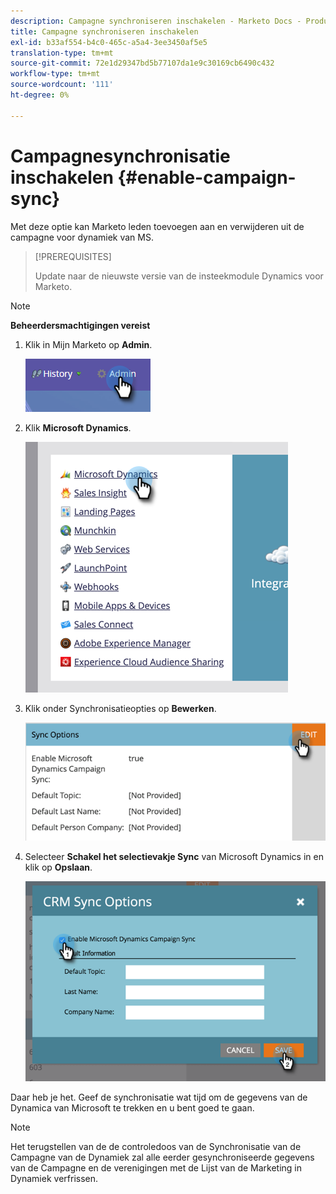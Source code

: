 ```yaml
---
description: Campagne synchroniseren inschakelen - Marketo Docs - Productdocumentatie
title: Campagne synchroniseren inschakelen
exl-id: b33af554-b4c0-465c-a5a4-3ee3450af5e5
translation-type: tm+mt
source-git-commit: 72e1d29347bd5b77107da1e9c30169cb6490c432
workflow-type: tm+mt
source-wordcount: '111'
ht-degree: 0%

---
```


# Campagnesynchronisatie inschakelen {#enable-campaign-sync}

Met deze optie kan Marketo leden toevoegen aan en verwijderen uit de campagne voor dynamiek van MS.

>[!PREREQUISITES]
>
>Update naar de nieuwste versie van de insteekmodule Dynamics voor Marketo.

>[!NOTE]
>
>**Beheerdersmachtigingen vereist**

1. Klik in Mijn Marketo op **Admin**.

   ![](assets/enable-campaign-sync-1.png)

1. Klik **Microsoft Dynamics**.

   ![](assets/enable-campaign-sync-2.png)

1. Klik onder Synchronisatieopties op **Bewerken**.

   ![](assets/enable-campaign-sync-3.png)

1. Selecteer **Schakel het selectievakje Sync** van Microsoft Dynamics in en klik op **Opslaan**.

   ![](assets/enable-campaign-sync-4.png)

Daar heb je het. Geef de synchronisatie wat tijd om de gegevens van de Dynamica van Microsoft te trekken en u bent goed te gaan.

>[!NOTE]
>
>Het terugstellen van de de controledoos van de Synchronisatie van de Campagne van de Dynamiek zal alle eerder gesynchroniseerde gegevens van de Campagne en de verenigingen met de Lijst van de Marketing in Dynamiek verfrissen.
